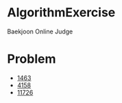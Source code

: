 # AlgorithmExercise
Baekjoon Online Judge 

# Problem
- [1463](https://www.acmicpc.net/problem/1463)
- [4158](https://www.acmicpc.net/problem/4158)
- [11726](https://www.acmicpc.net/problem/11726)
